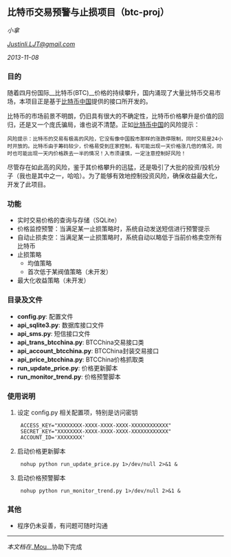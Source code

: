 ## 比特币交易预警与止损项目（btc-proj） ##
_小拿_

_<Justinli.LJT@gmail.com>_

_2013-11-08_

### 目的 ###

随着四月份国际__比特币(BTC)__价格的持续攀升，国内涌现了大量比特币交易市场，本项目正是基于[比特币中国](https://vip.btcchina.com "BTC China")提供的接口所开发的。

比特币的市场前景不明朗，仍旧具有很大的不确定性，比特币价格攀升是价值的回归，还是又一个庞氏骗局，谁也说不清楚。正如[比特币中国](https://vip.btcchina.com "BTC China")的风险提示：

    风险提示：比特币的交易有极高的风险，它没有像中国股市那样的涨跌停限制，同时交易是24小时开放的。比特币由于筹码较少，价格易受到庄家控制，有可能出现一天价格涨几倍的情况，同时也可能出现一天内价格跌去一半的情况！入市须谨慎，一定注意控制好风险！

尽管存在如此高的风险，鉴于其价格攀升的迅猛，还是吸引了大批的投资/投机分子（我也是其中之一，哈哈）。为了能够有效地控制投资风险，确保收益最大化，开发了此项目。

### 功能 ###

* 实时交易价格的查询与存储（SQLite）
* 价格监控预警：当满足某一止损策略时，系统自动发送短信进行预警提示
* 自动止损卖空：当满足某一止损策略时，系统自动以略低于当前价格卖空所有比特币
* 止损策略
    * 均值策略
    * 首次低于某阀值策略（未开发）
* 最大化收益策略（未开发）

### 目录及文件 ###

*  __config.py__: 配置文件
*  __api_sqlite3.py__: 数据库接口文件
*  __api_sms.py__: 短信接口文件
*  __api_trans_btcchina.py__: BTCChina交易接口类
*  __api_account_btcchina.py__: BTCChina封装交易接口
*  __api_price_btcchina.py__: BTCChina价格抓取类
*  __run_update_price.py__: 价格更新脚本
*  __run_monitor_trend.py__: 价格预警脚本

### 使用说明 ###

1. 设定 config.py 相关配置项，特别是访问密钥

        ACCESS_KEY="XXXXXXXX-XXXX-XXXX-XXXX-XXXXXXXXXXXX"
        SECRET_KEY="XXXXXXXX-XXXX-XXXX-XXXX-XXXXXXXXXXXX"
        ACCOUNT_ID='XXXXXXXX'

2. 启动价格更新脚本

        nohup python run_update_price.py 1>/dev/null 2>&1 &


3. 启动价格预警脚本

        nohup python run_monitor_trend.py 1>/dev/null 2>&1 &
        

### 其他 ###

* 程序仍未妥善，有问题可随时沟通
___

_本文档在__[Mou](http://mouapp.com/ "Mou, web developers' Markdown editor for Mac OS X.")__协助下完成









